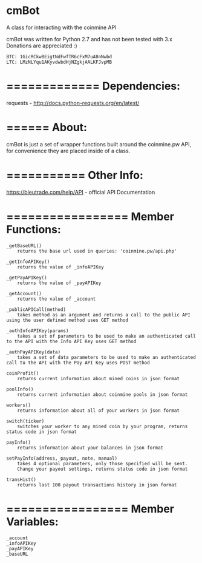 # cmBot
A class for interacting with the coinmine API

cmBot was written for Python 2.7 and has not been tested with 3.x
Donations are appreciated :)

	BTC: 1GicRCkw8EigtNdFwfTR6cFxM7uA8nNwbd
	LTC: LMzNLYqu1AKyvdwbdHjNZgkjAALKFJvpMB

=============
Dependencies:
=============
requests - http://docs.python-requests.org/en/latest/

======
About:
======
cmBot is just a set of wrapper functions built around the coinmine.pw API, for convenience they are placed inside of a class.

===========
Other Info:
===========
https://bleutrade.com/help/API - official API Documentation

=================
Member Functions:
=================

	_getBaseURL()
		returns the base url used in queries: 'coinmine.pw/api.php'
	
	_getInfoAPIKey()
		returns the value of _infoAPIKey

	_getPayAPIKey()
		returns the value of _payAPIKey

	_getAccount()
		returns the value of _account

	_publicAPICall(method)
		takes method as an argument and returns a call to the public API using the user defined method uses GET method

	_authInfoAPIKey(params)
		takes a set of parameters to be used to make an authenticated call to the API with the Info API Key uses GET method

	_authPayAPIKey(data)
		takes a set of data parameters to be used to make an authenticated call to the API with the Pay API Key uses POST method

	coinProfit()
		returns current information about mined coins in json format

	poolInfo()
		returns current information about coinmine pools in json format

	workers()
		returns information about all of your workers in json format

	switch(ticker)
		switches your worker to any mined coin by your program, returns status code in json format

	payInfo()
		returns information about your balances in json format

	setPayInfo(address, payout, note, manual)
		takes 4 optional parameters, only those specified will be sent.
		Change your payout settings, returns status code in json format

	transHist()
		returns last 100 payout transactions history in json format

=================
Member Variables:
=================

	_account
	_infoAPIKey
	_payAPIKey
	_baseURL